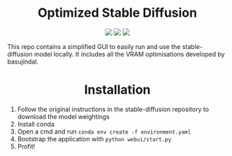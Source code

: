 <h1 align="center">Optimized Stable Diffusion</h1>
<p align="center">
    <img src="https://img.shields.io/github/last-commit/basujindal/stable-diffusion?logo=Python&logoColor=green&style=for-the-badge"/>
        <img src="https://img.shields.io/github/issues/basujindal/stable-diffusion?logo=GitHub&style=for-the-badge"/>
                <img src="https://img.shields.io/github/stars/basujindal/stable-diffusion?logo=GitHub&style=for-the-badge"/>
</p>

This repo contains a simplified GUI to easily run and use the stable-diffusion model locally. It includes all the VRAM optimisations developed by basujindal.

<h1 align="center">Installation</h1>

1. Follow the original instructions in the stable-diffusion repository to download the model weightings
1. Install conda
2. Open a cmd and run ```conda env create -f environment.yaml```
3. Bootstrap the application with ```python webui/start.py```
5. Profit!